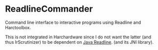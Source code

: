 # ReadlineCommander
Command line interface to interactive programs using Readline and Harctoolbox.

This is not integrated in Harchardware since I do not want the latter
(and thus IrScrutinizer) to be dependent on [Java Readline](https://github.com/bengtmartensson/java-readline).
(and its JNI library).
